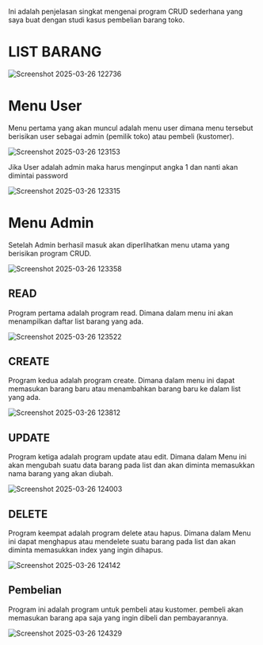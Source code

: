 Ini adalah penjelasan singkat mengenai program CRUD sederhana yang saya buat dengan studi kasus pembelian barang toko.

# **LIST BARANG**

![Screenshot 2025-03-26 122736](https://github.com/user-attachments/assets/3319e0a5-af18-4980-8ffc-3e912b86fa13)

# **Menu User**

Menu pertama yang akan muncul adalah menu user dimana menu tersebut berisikan user sebagai admin (pemilik toko) atau pembeli (kustomer).

![Screenshot 2025-03-26 123153](https://github.com/user-attachments/assets/bde925ba-bd72-455c-9417-8be795ed3216)

Jika User adalah admin maka harus menginput angka 1 dan nanti akan dimintai password 

![Screenshot 2025-03-26 123315](https://github.com/user-attachments/assets/d6b7b760-edab-4732-ac3c-4a0c2384c6ae)

# **Menu Admin**
Setelah Admin berhasil masuk akan diperlihatkan menu utama yang berisikan program CRUD.

![Screenshot 2025-03-26 123358](https://github.com/user-attachments/assets/632b3f5c-068c-4155-9c60-c6b20fb0c8b5)

## **READ**
Program pertama adalah program read. Dimana dalam menu ini akan menampilkan daftar list barang yang ada.

![Screenshot 2025-03-26 123522](https://github.com/user-attachments/assets/ca72230a-2d25-4206-bb70-8b48d0c0e818)

## **CREATE**

Program kedua adalah program create. Dimana dalam menu ini dapat memasukan barang baru atau menambahkan barang baru ke dalam list yang ada.

![Screenshot 2025-03-26 123812](https://github.com/user-attachments/assets/de63a6a1-b7b5-49cd-9673-d8f76e239469)

## **UPDATE**

Program ketiga adalah program update atau edit. Dimana dalam Menu ini akan mengubah suatu data barang pada list dan akan diminta memasukkan nama barang yang akan diubah.

![Screenshot 2025-03-26 124003](https://github.com/user-attachments/assets/d63d332b-0163-4f45-b298-9ff755449bba)

## **DELETE**

Program keempat adalah program delete atau hapus. Dimana dalam Menu ini dapat menghapus atau mendelete suatu barang pada list dan akan diminta memasukkan index yang ingin dihapus.

![Screenshot 2025-03-26 124142](https://github.com/user-attachments/assets/387852fd-c107-487f-a477-123f2cb9a387)

## **Pembelian**

Program ini adalah program untuk pembeli atau kustomer. pembeli akan memasukan barang apa saja yang ingin dibeli dan pembayarannya.

![Screenshot 2025-03-26 124329](https://github.com/user-attachments/assets/f654e3ff-a9c3-41db-a848-7aced7918442)
